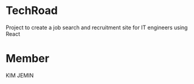 # TechRoad
Project to create a job search and recruitment site for IT engineers using React

# Member
KIM JEMIN



